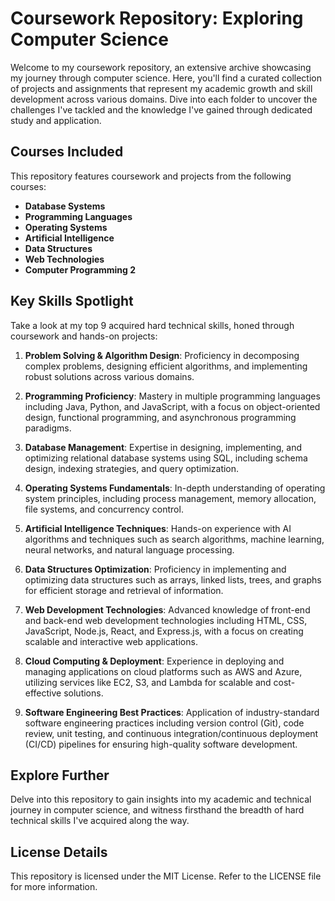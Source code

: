 # Coursework Repository: Exploring Computer Science

Welcome to my coursework repository, an extensive archive showcasing my journey through computer science. Here, you'll find a curated collection of projects and assignments that represent my academic growth and skill development across various domains. Dive into each folder to uncover the challenges I've tackled and the knowledge I've gained through dedicated study and application.

## Courses Included

This repository features coursework and projects from the following courses:

- **Database Systems**
- **Programming Languages**
- **Operating Systems**
- **Artificial Intelligence**
- **Data Structures**
- **Web Technologies**
- **Computer Programming 2**

## Key Skills Spotlight

Take a look at my top 9 acquired hard technical skills, honed through coursework and hands-on projects:

1. **Problem Solving & Algorithm Design**: Proficiency in decomposing complex problems, designing efficient algorithms, and implementing robust solutions across various domains.

2. **Programming Proficiency**: Mastery in multiple programming languages including Java, Python, and JavaScript, with a focus on object-oriented design, functional programming, and asynchronous programming paradigms.

3. **Database Management**: Expertise in designing, implementing, and optimizing relational database systems using SQL, including schema design, indexing strategies, and query optimization.

4. **Operating Systems Fundamentals**: In-depth understanding of operating system principles, including process management, memory allocation, file systems, and concurrency control.

5. **Artificial Intelligence Techniques**: Hands-on experience with AI algorithms and techniques such as search algorithms, machine learning, neural networks, and natural language processing.

6. **Data Structures Optimization**: Proficiency in implementing and optimizing data structures such as arrays, linked lists, trees, and graphs for efficient storage and retrieval of information.

7. **Web Development Technologies**: Advanced knowledge of front-end and back-end web development technologies including HTML, CSS, JavaScript, Node.js, React, and Express.js, with a focus on creating scalable and interactive web applications.

8. **Cloud Computing & Deployment**: Experience in deploying and managing applications on cloud platforms such as AWS and Azure, utilizing services like EC2, S3, and Lambda for scalable and cost-effective solutions.

9. **Software Engineering Best Practices**: Application of industry-standard software engineering practices including version control (Git), code review, unit testing, and continuous integration/continuous deployment (CI/CD) pipelines for ensuring high-quality software development.

## Explore Further

Delve into this repository to gain insights into my academic and technical journey in computer science, and witness firsthand the breadth of hard technical skills I've acquired along the way.

## License Details

This repository is licensed under the MIT License. Refer to the LICENSE file for more information.

